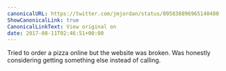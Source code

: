 ```yaml
---
canonicalURL: https://twitter.com/jmjordan/status/895838896965140480
ShowCanonicalLink: true
CanonicalLinkText: View original on
date: 2017-08-11T02:46:51+00:00
---
```

Tried to order a pizza online but the website was broken. Was honestly considering getting something else instead of calling.